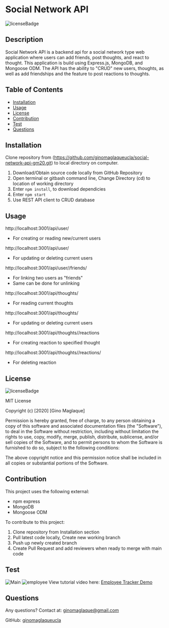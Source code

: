 # Social Network API
![licenseBadge](https://img.shields.io/badge/License-MIT-blue)

## Description
Social Network API is a backend api for a social network type web application where users can add friends, post thoughts, and react to thought. This application is build using Express.js, MongoDB, and Mongoose ODM. The API has the ability to "CRUD" new users, thoughts, as well as add friendships and the feature to post reactions to thoughts.

## Table of Contents
* [Installation](#installation)
* [Usage](#usage)
* [License](#license)
* [Contribution](#contribution)
* [Test](#test)
* [Questions](#questions)

## Installation
Clone repository from (https://github.com/ginomaglaqueucla/social-network-api-gm20.git) to local directory on computer.
1. Download/Obtain source code locally from GitHub Repository
2. Open terminal or gitbash command line, Change Directory (cd) to location of working directory
3. Enter `npm install`, to download dependicies
4. Enter `npm start`
5. Use REST API client to CRUD database

## Usage
http://localhost:3001/api/user/
- For creating or reading new/current users

http://localhost:3001/api/user/<userId>
- For updating or deleting current users

http://localhost:3001/api/user/<userId1>/friends/<userId2>
- For linking two users as "friends"
- Same can be done for unlinking

http://localhost:3001/api/thoughts/
- For reading current thoughts

http://localhost:3001/api/thoughts/<thoughtId>
- For updating or deleting current users

http://localhost:3001/api/thoughts/<thoughtId>/reactions
- For creating reaction to specified thought

http://localhost:3001/api/thoughts/<thoughtId>/reactions/<reactionId>
- For deleting reaction


## License
![licenseBadge](https://img.shields.io/badge/License-MIT-blue)

MIT License

Copyright (c) [2020] [Gino Maglaque]

Permission is hereby granted, free of charge, to any person obtaining a copy of this software and associated documentation files (the "Software"), to deal in the Software without restriction, including without limitation the rights to use, copy, modify, merge, publish, distribute, sublicense, and/or sell copies of the Software, and to permit persons to whom the Software is furnished to do so, subject to the following conditions:

The above copyright notice and this permission notice shall be included in all copies or substantial portions of the Software.

## Contribution
This project uses the following external: 
- npm express
- MongoDB
- Mongoose ODM

To contribute to this project:
1. Clone repository from Installation section
2. Pull latest code locally, Create new working branch
3. Push up newly created branch
4. Create Pull Request and add reviewers when ready to merge with main code

## Test
![Main](./images/main.png)
![employee](./images/view-employee.png)
View tutorial video here: [Employee Tracker Demo](https://drive.google.com/file/d/1rdozH23k3EESVHgkVL-EvtHcpNSrIwTf/view)

## Questions
Any questions? Contact at: ginomaglaque@gmail.com

GitHub: [ginomaglaqueucla](https://github.com/ginomaglaqueucla)